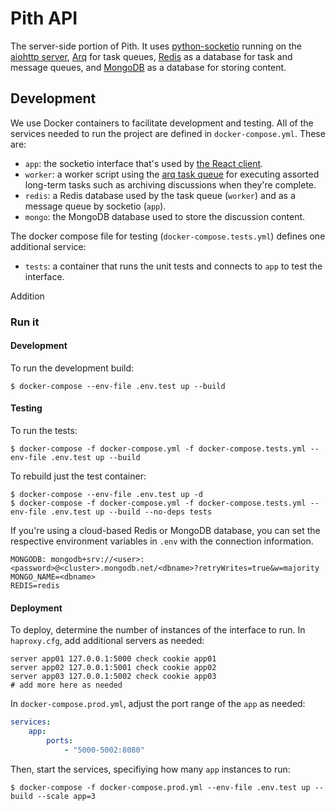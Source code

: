 # Pith API

The server-side portion of Pith. It uses [python-socketio](https://github.com/miguelgrinberg/python-socketio) running on the [aiohttp server](https://github.com/aio-libs/aiohttp), [Arq](https://github.com/samuelcolvin/arq) for task queues, [Redis](https://redis.io/) as a database for task and message queues, and [MongoDB](https://www.mongodb.com/) as a database for storing content.

## Development

We use Docker containers to facilitate development and testing. All of the services needed to run the project are defined in `docker-compose.yml`. These are:

-   `app`: the socketio interface that's used by [the React client](https://github.com/rainflame/pith-client).
-   `worker`: a worker script using the [arq task queue](https://github.com/samuelcolvin/arq) for executing assorted long-term tasks such as archiving discussions when they're complete.
-   `redis`: a Redis database used by the task queue (`worker`) and as a message queue by socketio (`app`).
-   `mongo`: the MongoDB database used to store the discussion content.

The docker compose file for testing (`docker-compose.tests.yml`) defines one additional service:

-   `tests`: a container that runs the unit tests and connects to `app` to test the interface.

Addition

### Run it

#### Development

To run the development build:

```
$ docker-compose --env-file .env.test up --build
```

#### Testing

To run the tests:

```
$ docker-compose -f docker-compose.yml -f docker-compose.tests.yml --env-file .env.test up --build
```

To rebuild just the test container:

```
$ docker-compose --env-file .env.test up -d
$ docker-compose -f docker-compose.yml -f docker-compose.tests.yml --env-file .env.test up --build --no-deps tests
```

If you're using a cloud-based Redis or MongoDB database, you can set the respective environment variables in `.env` with the connection information.

```
MONGODB: mongodb+srv://<user>:<password>@<cluster>.mongodb.net/<dbname>?retryWrites=true&w=majority
MONGO_NAME=<dbname>
REDIS=redis
```

#### Deployment

To deploy, determine the number of instances of the interface to run. In `haproxy.cfg`, add additional servers as needed:

```
server app01 127.0.0.1:5000 check cookie app01
server app02 127.0.0.1:5001 check cookie app02
server app03 127.0.0.1:5002 check cookie app03
# add more here as needed
```

In `docker-compose.prod.yml`, adjust the port range of the `app` as needed:

```yml
services:
    app:
        ports:
            - "5000-5002:8080"
```

Then, start the services, specifiying how many `app` instances to run:

```
$ docker-compose -f docker-compose.prod.yml --env-file .env.test up --build --scale app=3
```
